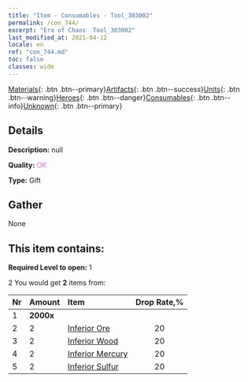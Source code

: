 ```yaml
---
title: "Item - Consumables - Tool_303002"
permalink: /con_744/
excerpt: "Era of Chaos  Tool_303002"
last_modified_at: 2021-04-12
locale: en
ref: "con_744.md"
toc: false
classes: wide
---
```

 [Materials](/Items/){: .btn .btn--primary}[Artifacts](/Items/Artifacts/){: .btn .btn--success}[Units](/Items/Units/){: .btn .btn--warning}[Heroes](/Items/Heroes/){: .btn .btn--danger}[Consumables](/Items/Consumables/){: .btn .btn--info}[Unknown](/Items/Unknown/){: .btn .btn--primary}

## Details
 **Description:** null

 **Quality:** <span style="color: #DA70D6">OK</span>

 **Type:** Gift

## Gather

  None

## This item contains:

 **Required Level to open:** 1

 2 You would get **2** items  from:

  | Nr | Amount |     Item    | Drop Rate,% |
  |:---|:-------|:------------|:---------:|
  | 1 |  **2000x** | <i class="fas fa-coins"/> |  | 20 | 
  | 2 | 2 | [Inferior Ore](/Items/mat_1/) | 20 | 
  | 3 | 2 | [Inferior Wood](/Items/mat_1/) | 20 | 
  | 4 | 2 | [Inferior Mercury](/Items/mat_2/) | 20 | 
  | 5 | 2 | [Inferior Sulfur](/Items/mat_3/) | 20 | 
